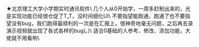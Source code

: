 ★北京理工大学小学期实时通讯软件\\
几个人从0开始学，一周多赶制出来的，光是实现功能已经很仓促了T_T，没时间细化UI\\
不要指望能跑通，跑通了也不要指望没有bug，我们跑得最顺利的一次是在汇报上，很神奇地毫无问题，之后再去录演示视频就出现了各式各样的bug(。)\\
适合0基础的人参考、修改、添加功能，大佬就不用看咧\\
